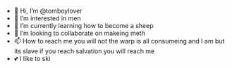 - 👋 Hi, I’m @tomboylover
- 👀 I’m interested in men 
- 🌱 I’m currently learning how to become a sheep  
- 💞️ I’m looking to collaborate on makeing meth 
- 📫 How to reach me you will not the warp is all consumeing and I am but its slave if you reach salvation you will reach me 
- 💕 I like to ski 
